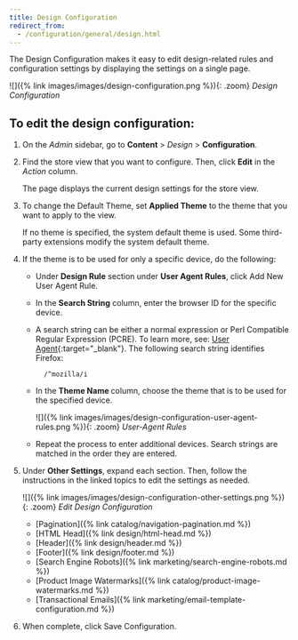 ```yaml
---
title: Design Configuration
redirect_from:
  - /configuration/general/design.html
---
```


The Design Configuration makes it easy to edit design-related rules and configuration settings by displaying the settings on a single page.

![]({% link images/images/design-configuration.png %}){: .zoom}
_Design Configuration_

## To edit the design configuration:

1. On the _Admin_ sidebar, go to **Content** > _Design_ > **Configuration**.

1. Find the store view that you want to configure. Then, click **Edit** in the _Action_ column.

    The page displays the current design settings for the store view.

1. To change the Default Theme, set **Applied Theme** to the theme that you want to apply to the view.

    If no theme is specified, the system default theme is used. Some third-party extensions modify the system default theme.

1. If the theme is to be used for only a specific device, do the following:

    * Under **Design Rule** section under **User Agent Rules**, click <span class="btn">Add New User Agent Rule</span>.

    * In the **Search String** column, enter the browser ID for the specific device.

    * A search string can be either a normal expression or Perl Compatible Regular Expression (PCRE). To learn more, see: [User Agent][1]{:target="_blank"}. The following search string identifies Firefox:

            /^mozilla/i

    * In the <b>Theme Name </b>column, choose the theme that is to be used for the specified device.

        ![]({% link images/images/design-configuration-user-agent-rules.png %}){: .zoom}
        _User-Agent Rules_

    * Repeat the process to enter additional devices. Search strings are matched in the order they are entered.

1. Under **Other Settings**, expand each section. Then, follow the instructions in the linked topics to edit the settings as needed.

    ![]({% link images/images/design-configuration-other-settings.png %}){: .zoom}
    _Edit Design Configuration_

   * [Pagination]({% link catalog/navigation-pagination.md %})
   * [HTML Head]({% link design/html-head.md %})
   * [Header]({% link design/header.md %})
   * [Footer]({% link design/footer.md %})
   * [Search Engine Robots]({% link marketing/search-engine-robots.md %})
   * [Product Image Watermarks]({% link catalog/product-image-watermarks.md %})
   * [Transactional Emails]({% link marketing/email-template-configuration.md %})

1. When complete, click <span class="btn">Save Configuration</span>.

[1]: https://en.wikipedia.org/wiki/User_agent
